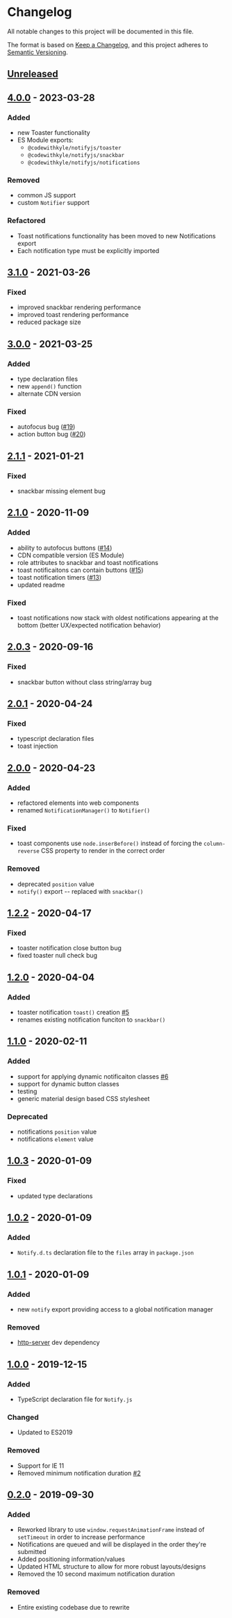 # Changelog

All notable changes to this project will be documented in this file.

The format is based on [Keep a Changelog](https://keepachangelog.com/en/1.0.0/),
and this project adheres to [Semantic Versioning](https://semver.org/spec/v2.0.0.html).

## [Unreleased]

## [4.0.0] - 2023-03-28

### Added

- new Toaster functionality
- ES Module exports:
    - `@codewithkyle/notifyjs/toaster`
    - `@codewithkyle/notifyjs/snackbar`
    - `@codewithkyle/notifyjs/notifications`

### Removed

- common JS support
- custom `Notifier` support

### Refactored

- Toast notifications functionality has been moved to new Notifications export
- Each notification type must be explicitly imported

## [3.1.0] - 2021-03-26

### Fixed

- improved snackbar rendering performance
- improved toast rendering performance
- reduced package size

## [3.0.0] - 2021-03-25

### Added

- type declaration files
- new `append()` function
- alternate CDN version

### Fixed

- autofocus bug ([#19](https://github.com/codewithkyle/notifyjs/issues/19))
- action button bug ([#20](https://github.com/codewithkyle/notifyjs/issues/20))

## [2.1.1] - 2021-01-21

### Fixed

- snackbar missing element bug

## [2.1.0] - 2020-11-09

### Added

- ability to autofocus buttons ([#14](https://github.com/codewithkyle/notifyjs/issues/14))
- CDN compatible version (ES Module)
- role attributes to snackbar and toast notifications
- toast notificaitons can contain buttons ([#15](https://github.com/codewithkyle/notifyjs/issues/15))
- toast notification timers ([#13](https://github.com/codewithkyle/notifyjs/issues/13))
- updated readme

### Fixed

- toast notifications now stack with oldest notifications appearing at the bottom (better UX/expected notification behavior)

## [2.0.3] - 2020-09-16

### Fixed

-   snackbar button without class string/array bug

## [2.0.1] - 2020-04-24

### Fixed

-   typescript declaration files
-   toast injection

## [2.0.0] - 2020-04-23

### Added

-   refactored elements into web components
-   renamed `NotificationManager()` to `Notifier()`

### Fixed

-   toast components use `node.inserBefore()` instead of forcing the `column-reverse` CSS property to render in the correct order

### Removed

-   deprecated `position` value
-   `notify()` export -- replaced with `snackbar()`

## [1.2.2] - 2020-04-17

### Fixed

-   toaster notification close button bug
-   fixed toaster null check bug

## [1.2.0] - 2020-04-04

### Added

-   toaster notification `toast()` creation [#5](https://github.com/codewithkyle/notifyjs/issues/5)
-   renames existing notification funciton to `snackbar()`

## [1.1.0] - 2020-02-11

### Added

-   support for applying dynamic notificaiton classes [#6](https://github.com/codewithkyle/notifyjs/issues/6)
-   support for dynamic button classes
-   testing
-   generic material design based CSS stylesheet

### Deprecated

-   notifications `position` value
-   notifications `element` value

## [1.0.3] - 2020-01-09

### Fixed

-   updated type declarations

## [1.0.2] - 2020-01-09

### Added

-   `Notify.d.ts` declaration file to the `files` array in `package.json`

## [1.0.1] - 2020-01-09

### Added

-   new `notify` export providing access to a global notification manager

### Removed

-   [http-server](https://www.npmjs.com/package/http-server) dev dependency

## [1.0.0] - 2019-12-15

### Added

-   TypeScript declaration file for `Notify.js`

### Changed

-   Updated to ES2019

### Removed

-   Support for IE 11
-   Removed minimum notification duration [#2](https://github.com/codewithkyle/notifyjs/issues/2)

## [0.2.0] - 2019-09-30

### Added

-   Reworked library to use `window.requestAnimationFrame` instead of `setTimeout` in order to increase performance
-   Notifications are queued and will be displayed in the order they're submitted
-   Added positioning information/values
-   Updated HTML structure to allow for more robust layouts/designs
-   Removed the 10 second maximum notification duration

### Removed

-   Entire existing codebase due to rewrite

[unreleased]: https://github.com/codewithkyle/notifyjs/compare/v4.0.0...HEAD
[4.0.0]: https://github.com/codewithkyle/notifyjs/compare/v3.2.0...v4.0.0
[3.1.0]: https://github.com/codewithkyle/notifyjs/compare/v3.0.0...v3.2.0
[3.0.0]: https://github.com/codewithkyle/notifyjs/compare/v2.1.1...v3.0.0
[2.1.1]: https://github.com/codewithkyle/notifyjs/compare/v2.1.0...v2.1.1
[2.1.0]: https://github.com/codewithkyle/notifyjs/compare/v2.0.3...v2.1.0
[2.0.3]: https://github.com/codewithkyle/notifyjs/compare/v2.0.1...v2.0.3
[2.0.1]: https://github.com/codewithkyle/notifyjs/compare/v2.0.0...v2.0.1
[2.0.0]: https://github.com/codewithkyle/notifyjs/compare/v1.2.2...v2.0.0
[1.2.2]: https://github.com/codewithkyle/notifyjs/compare/v1.2.0...v1.2.2
[1.2.0]: https://github.com/codewithkyle/notifyjs/compare/v1.1.0...v1.2.0
[1.1.0]: https://github.com/codewithkyle/notifyjs/compare/v1.0.3...v1.1.0
[1.0.3]: https://github.com/codewithkyle/notifyjs/compare/v1.0.2...v1.0.3
[1.0.2]: https://github.com/codewithkyle/notifyjs/compare/v1.0.1...v1.0.2
[1.0.1]: https://github.com/codewithkyle/notifyjs/compare/v1.0.0...v1.0.1
[1.0.0]: https://github.com/codewithkyle/notifyjs/compare/v0.2.0...v1.0.0
[0.2.0]: https://github.com/codewithkyle/notifyjs/compare/v0.1.0...v0.2.0
